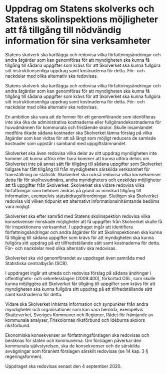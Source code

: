 # Uppdrag om Statens skolverks och Statens skolinspektions möjligheter att få tillgång till nödvändig information för sina verksamheter

Statens skolverk ska kartlägga och redovisa vilka författningsändringar och andra åtgärder som kan genomföras för att myndigheten ska kunna få tillgång till sådana uppgifter som krävs för att Skolverket ska kunna fullgöra sitt instruktionsenliga uppdrag samt kostnaderna för detta. För- och nackdelar med olika alternativ ska redovisas.

Statens skolverk ska kartlägga och redovisa vilka författningsändringar och andra åtgärder som kan genomföras för att myndigheten ska kunna få tillgång till sådana uppgifter som krävs för att Skolverket ska kunna fullgöra sitt instruktionsenliga uppdrag samt kostnaderna för detta. För- och nackdelar med olika alternativ ska redovisas.

En ambition ska vara att de former för ett genomförande som identifieras inte ska öka de administrativa kostnaderna eller fullgörandekostnaderna för huvudmännen för kommunala och fristående skolor. Skulle insamlandet medföra ökade sådana kostnader ska Skolverket lämna förslag på vilka åtgärder som kan vidtas för att så långt som möjligt reducera de samlade kostnader som uppstår i samband med uppgiftslämnandet.

Skolverket ska även redovisa vilka delar av sitt uppdrag myndigheten inte kommer att kunna utföra eller bara kommer att kunna utföra delvis om
Skolverket inte på annat sätt får tillgång till sådana uppgifter som Skolverket tidigare har fått tillgång till från myndigheters särskilda verksamhet för framställning av statistik. Skolverket ska också redovisa vilka konsekvenser detta får för skolhuvudmäns, andra myndigheters och enskildas möjligheter att få uppgifter från Skolverket. Skolverket ska vidare redovisa vilka författningar som behöver ändras på grund av minskad tillgång till information, exempelvis statsbidragsförordningar. Slutligen ska Skolverket redovisa vid vilken tidpunkt ett alternativt informationsinhämtande bedöms vara möjligt.

Skolverket ska efter samråd med Statens skolinspektion redovisa vilka konsekvenser minskade möjligheter att få uppgifter från Skolverket skulle få för inspektionens verksamhet. I uppdraget ingår att identifiera författningsändringar och andra åtgärder för att Skolinspektionen ska kunna få tillgång till sådana uppgifter som krävs för att myndigheten ska kunna fullgöra sitt uppdrag på ett tillfredställande sätt samt kostnaderna för detta. För- och nackdelar med olika alternativ ska redovisas.

Skolverket ska vid genomförandet av uppdraget även samråda med Statistiska centralbyrån (SCB).

I uppdraget ingår att utreda och redovisa förslag på sådana ändringar i offentlighets- och sekretesslagen (2009:400), förkortad OSL, som skulle
kunna möjliggöra att Skolverket får tillgång till uppgifter som krävs för att myndigheten ska kunna fullgöra sitt uppdrag på ett tillfredställande sätt samt kostnaderna för detta.

Vidare ska Skolverket inhämta information och synpunkter från andra myndigheter och organisationer som kan vara berörda, exempelvis Skatteverket, Sveriges Kommuner och Regioner, Rådet för främjande av kommunala analyser, Friskolornas riksförbund och Idéburna skolors riksförbund.

Ekonomiska konsekvenser av författningsförslagen ska redovisas och beräknas för staten och kommunerna. Om förslagen påverkar den kommunala självstyrelsen, ska de konsekvenser och de särskilda avvägningar som föranlett förslagen särskilt redovisas (se 14 kap. 3 § regeringsformen).

Uppdraget ska redovisas senast den 4 september 2020.

